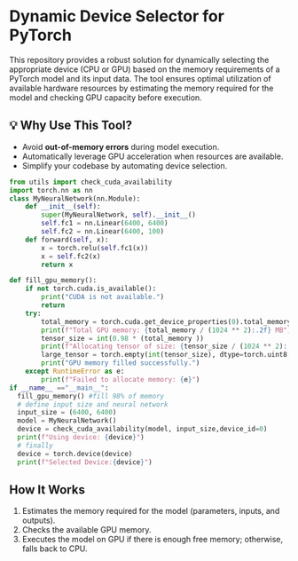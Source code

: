 # Dynamic Device Selector for PyTorch

This repository provides a robust solution for dynamically selecting the appropriate device (CPU or GPU) based on the memory requirements of a PyTorch model and its input data. The tool ensures optimal utilization of available hardware resources by estimating the memory required for the model and checking GPU capacity before execution.

## 💡 Why Use This Tool?
- Avoid **out-of-memory errors** during model execution.
- Automatically leverage GPU acceleration when resources are available.
- Simplify your codebase by automating device selection.

```python
from utils import check_cuda_availability
import torch.nn as nn
class MyNeuralNetwork(nn.Module):
    def __init__(self):
        super(MyNeuralNetwork, self).__init__()
        self.fc1 = nn.Linear(6400, 6400)
        self.fc2 = nn.Linear(6400, 100)
    def forward(self, x):
        x = torch.relu(self.fc1(x))
        x = self.fc2(x)
        return x

def fill_gpu_memory():
    if not torch.cuda.is_available():
        print("CUDA is not available.")
        return
    try:
        total_memory = torch.cuda.get_device_properties(0).total_memory
        print(f"Total GPU memory: {total_memory / (1024 ** 2):.2f} MB")
        tensor_size = int(0.98 * (total_memory )) 
        print(f"Allocating tensor of size: {tensor_size / (1024 ** 2):.2f} MB")
        large_tensor = torch.empty(int(tensor_size), dtype=torch.uint8, device="cuda")
        print("GPU memory filled successfully.")
    except RuntimeError as e:
        print(f"Failed to allocate memory: {e}")
if __name__ =="__main__":
  fill_gpu_memory() #fill 98% of memory
  # define input size and neural network
  input_size = (6400, 6400)  
  model = MyNeuralNetwork()
  device = check_cuda_availability(model, input_size,device_id=0)
  print(f"Using device: {device}")
  # finally
  device = torch.device(device)
  print(f"Selected Device:{device}")
```
## How It Works
1. Estimates the memory required for the model (parameters, inputs, and outputs).
2. Checks the available GPU memory.
3. Executes the model on GPU if there is enough free memory; otherwise, falls back to CPU.
